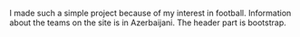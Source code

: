 I made such a simple project because of my interest in football. Information about the teams on the site is in Azerbaijani. The header part is bootstrap.

